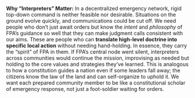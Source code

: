 **Why “Interpreters” Matter:** In a decentralized emergency network, rigid top-down command is neither feasible nor desirable. Situations on the ground evolve quickly, and communications could be cut off. We need people who don’t just await orders but know the _intent_ and _philosophy_ of FPA’s guidance so well that they can make judgment calls consistent with our aims. These are people who can **translate high-level doctrine into specific local action** without needing hand-holding. In essence, they carry the “spirit” of FPA in them. If FPA’s central node went silent, interpreters across communities would continue the mission, improvising as needed but holding to the core values and strategies they’ve learned. This is analogous to how a constitution guides a nation even if some leaders fall away; the citizens know the law of the land and can self-organize to uphold it. We want each prepared community member to be like a constitutional scholar of emergency response, not just a foot-soldier waiting for orders.